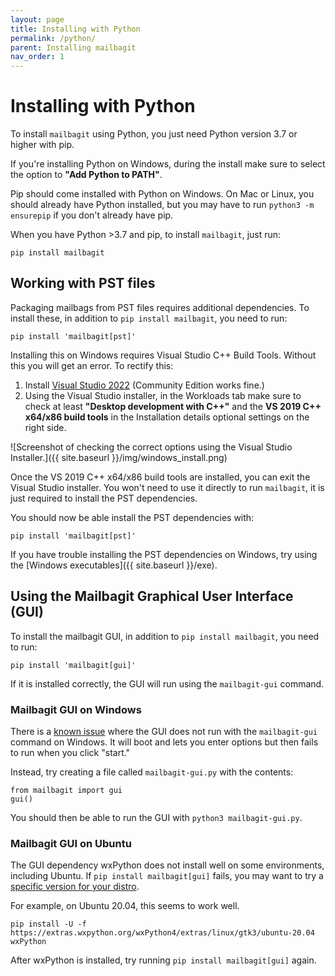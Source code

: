 ```yaml
---
layout: page
title: Installing with Python
permalink: /python/
parent: Installing mailbagit
nav_order: 1
---
```


# Installing with Python


To install `mailbagit` using Python, you just need Python version 3.7 or higher with pip.

If you're installing Python on Windows, during the install make sure to select the option to **"Add Python to PATH"**. 

Pip should come installed with Python on Windows. On Mac or Linux, you should already have Python installed, but you may have to run `python3 -m ensurepip` if you don't already have pip.

When you have Python >3.7 and pip, to install `mailbagit`, just run:

```
pip install mailbagit
```

## Working with PST files

Packaging mailbags from PST files requires additional dependencies. To install these, in addition to `pip install mailbagit`, you need to run:

```
pip install 'mailbagit[pst]'
```

Installing this on Windows requires Visual Studio C++ Build Tools. Without this you will get an error. To rectify this:

1. Install [Visual Studio 2022](https://visualstudio.microsoft.com/downloads/) (Community Edition works fine.)
2. Using the Visual Studio installer, in the Workloads tab make sure to check at least **"Desktop development with C++"** and the **VS 2019 C++ x64/x86 build tools** in the Installation details optional settings on the right side.

![Screenshot of checking the correct options using the Visual Studio Installer.]({{ site.baseurl }}/img/windows_install.png)

Once the VS 2019 C++ x64/x86 build tools are installed, you can exit the Visual Studio installer. You won't need to use it directly to run `mailbagit`, it is just required to install the PST dependencies.

You should now be able install the PST dependencies with:

```
pip install 'mailbagit[pst]'
```

If you have trouble installing the PST dependencies on Windows, try using the [Windows executables]({{ site.baseurl }}/exe).

## Using the Mailbagit Graphical User Interface (GUI)

To install the mailbagit GUI, in addition to `pip install mailbagit`, you need to run:

```
pip install 'mailbagit[gui]'
```

If it is installed correctly, the GUI will run using the `mailbagit-gui` command.

### Mailbagit GUI on Windows

There is a [known issue](https://github.com/UAlbanyArchives/mailbagit/issues/155) where the GUI does not run with the `mailbagit-gui` command on Windows. It will boot and lets you enter options but then fails to run when you click "start."

Instead, try creating a file called `mailbagit-gui.py` with the contents:

```
from mailbagit import gui
gui()
```

You should then be able to run the GUI with `python3 mailbagit-gui.py`.

### Mailbagit GUI on Ubuntu

The GUI dependency wxPython does not install well on some environments, including Ubuntu. If `pip install mailbagit[gui]` fails, you may want to try a [specific version for your distro](https://extras.wxpython.org/wxPython4/extras/linux/gtk3/).

For example, on Ubuntu 20.04, this seems to work well.

```
pip install -U -f https://extras.wxpython.org/wxPython4/extras/linux/gtk3/ubuntu-20.04 wxPython
```

After wxPython is installed, try running `pip install mailbagit[gui]` again.
